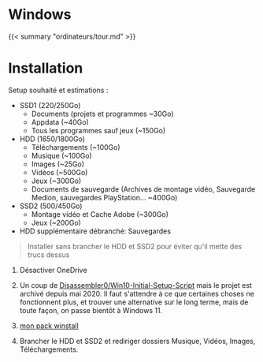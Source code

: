 # Windows

{{< summary "ordinateurs/tour.md" >}}

# Installation

Setup souhaité et estimations :

- SSD1 (220/250Go)
    - Documents (projets et programmes ~30Go)
    - Appdata (~40Go)
    - Tous les programmes sauf jeux (~150Go)
- HDD (1650/1800Go)
    - Téléchargements (~100Go)
    - Musique (~100Go)
    - Images (~25Go)
    - Vidéos (~500Go)
    - Jeux (~300Go)
    - Documents de sauvegarde (Archives de montage vidéo, Sauvegarde Medion, sauvegardes PlayStation... ~400Go)
- SSD2 (500/450Go)
    - Montage vidéo et Cache Adobe (~300Go)
    - Jeux (~200Go)
- HDD supplémentaire débranché: Sauvegardes

> Installer sans brancher le HDD et SSD2 pour éviter qu'il mette des trucs dessus

1. Désactiver OneDrive

3. Un coup de [Disassembler0/Win10-Initial-Setup-Script](https://github.com/Disassembler0/Win10-Initial-Setup-Script) mais le projet est archivé depuis mai 2020. Il faut s'attendre à ce que certaines choses ne fonctionnent plus, et trouver une alternative sur le long terme, mais de toute façon, on passe bientôt à Windows 11.

4. [mon pack winstall](https://winstall.app/packs/n2nYi4bXD)

2. Brancher le HDD et SSD2 et rediriger dossiers Musique, Vidéos, Images, Téléchargements.

